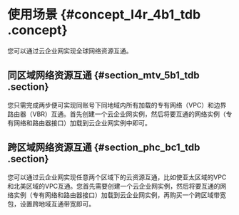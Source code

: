# 使用场景 {#concept_l4r_4b1_tdb .concept}

您可以通过云企业网实现全球网络资源互通。

## 同区域网络资源互通 {#section_mtv_5b1_tdb .section}

您只需完成两步便可实现同账号下同地域内所有加载的专有网络（VPC）和边界路由器（VBR）互通。首先创建一个云企业网实例，然后将要互通的网络实例（专有网络和路由器接口）加载到云企业网实例中即可。

## 跨区域网络资源互通 {#section_phc_bc1_tdb .section}

您可以通过云企业网实现任意两个区域下的云资源互通，比如使亚太区域的VPC和北美区域的VPC互通。您首先需要创建一个云企业网实例，然后将要互通的网络实例（专有网络和路由器接口）加载到云企业网实例，再购买一个跨区域带宽包，设置跨地域互通带宽即可。

